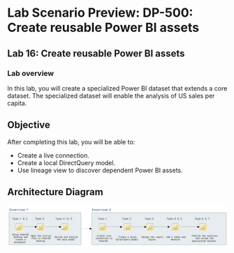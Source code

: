 # Lab Scenario Preview: DP-500: Create reusable Power BI assets

## Lab 16: Create reusable Power BI assets

### Lab overview

In this lab, you will create a specialized Power BI dataset that extends a core dataset. The specialized dataset will enable the analysis of US sales per capita.

## Objective
  
After completing this lab, you will be able to:

- Create a live connection.
- Create a local DirectQuery model.
- Use lineage view to discover dependent Power BI assets.

## Architecture Diagram

 ![](media/lab16-archy.png)
